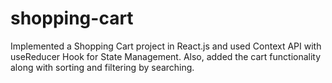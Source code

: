 # shopping-cart
Implemented a Shopping Cart project in React.js and used Context API with useReducer Hook for State Management. Also, added the cart functionality along with sorting and filtering by searching.
